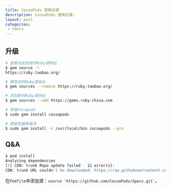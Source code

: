 ```yaml
---
title: CocoaPods 使用记录
description: CocoaPods 使用记录。
layout: post
categories:
 - tools
---
```


## 升级

```sh
# 查看当前安装的Ruby源地址
$ gem source -l
https://ruby.taobao.org/

# 移除旧的Ruby源地址
$ gem sources --remove https://ruby.taobao.org/

# 添加新的Ruby源地址
$ gem sources --add https://gems.ruby-china.com

# 安装Cocopods
$ sudo gem install cocoapods

# 更新到最新版本
$ sudo gem install -n /usr/local/bin cocoapods --pre
```

## Q&A

```sh
$ pod install 
Analyzing dependencies
[!] CDN: trunk Repo update failed - 12 error(s):
CDN: trunk URL couldn't be downloaded: https://raw.githubusercontent.com/CocoaPods/Specs/master/Specs/6/6/8/YYCategories/0.8.9.2/YYCategories.podspec.json Response: Couldn't connect to server
```

在`Podfile`中添加源：`source 'https://github.com/CocoaPods/Specs.git'`。
